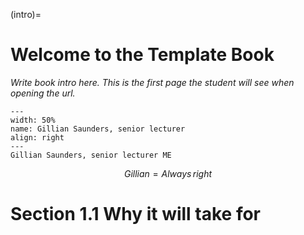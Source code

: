 (intro)=
# Welcome to the Template Book

_Write book intro here. This is the first page the student will see when opening the url._


``` {figure} figures/GillianMEdocent.jpeg
---
width: 50%
name: Gillian Saunders, senior lecturer
align: right
---
Gillian Saunders, senior lecturer ME
```

$$ Gillian = Always \, right $$
# Section 1.1 Why it will take for
